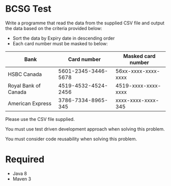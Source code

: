 # BCSG Test

Write a programme that read the data from the supplied CSV file and output the data based on the criteria provided below:
- Sort the data by Expiry date in descending order
- Each card number must be masked to below:

Bank | Card number | Masked card number
-----|-------------|--------------------
HSBC Canada | 5601-2345-3446-5678 | 56xx-xxxx-xxxx-xxxx
Royal Bank of  Canada | 4519-4532-4524-2456 | 4519-xxxx-xxxx-xxxx
American Express | 3786-7334-8965-345 | xxxx-xxxx-xxxx-345

Please use the CSV file supplied.

You must use test driven development approach when solving this problem. 

You must consider code reusability when solving this problem.

# Required

- Java 8
- Maven 3
